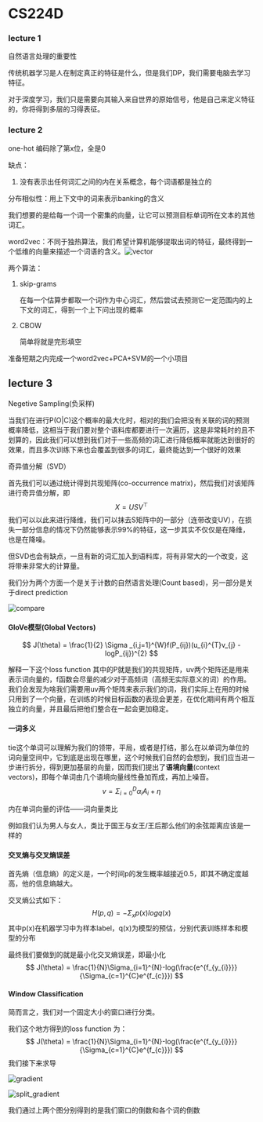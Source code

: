 # CS224D 

### lecture 1

自然语言处理的重要性

传统机器学习是人在制定真正的特征是什么，但是我们DP，我们需要电脑去学习特征。

对于深度学习，我们只是需要向其输入来自世界的原始信号，他是自己来定义特征的，你将得到多层的习得表征。

### lecture 2

one-hot 编码除了第x位，全是0

缺点：

1. 没有表示出任何词汇之间的内在关系概念，每个词语都是独立的

分布相似性：用上下文中的词来表示banking的含义

我们想要的是给每一个词一个密集的向量，让它可以预测目标单词所在文本的其他词汇。

word2vec：不同于独热算法，我们希望计算机能够提取出词的特征，最终得到一个低维的向量来描述一个词语的含义。![vector](vector.png)

两个算法：

1. skip-grams

   在每一个估算步都取一个词作为中心词汇，然后尝试去预测它一定范围内的上下文的词汇，得到一个上下问出现的概率

2. CBOW

   简单将就是完形填空

准备短期之内完成一个word2vec+PCA+SVM的一个小项目

##  lecture 3

Negetive Sampling(负采样)

当我们在进行P(O|C)这个概率的最大化时，相对的我们会把没有关联的词的预测概率降低，这相当于我们要对整个语料库都要进行一次遍历，这是非常耗时的且不划算的，因此我们可以想到我们对于一些高频的词汇进行降低概率就能达到很好的效果，而且多次训练下来也会覆盖到很多的词汇，最终能达到一个很好的效果

奇异值分解（SVD）

首先我们可以通过统计得到共现矩阵(co-occurrence matrix)，然后我们对该矩阵进行奇异值分解，即
$$
X = USV^\top
$$
我们可以以此来进行降维，我们可以抹去S矩阵中的一部分（连带改变UV），在损失一部分信息的情况下仍然能够表示99%的特征，这一步其实不仅仅是在降维，也是在降噪。

但SVD也会有缺点，一旦有新的词汇加入到语料库，将有非常大的一个改变，这将带来非常大的计算量。

我们分为两个方面一个是关于计数的自然语言处理(Count based)，另一部分是关于direct prediction

![compare](compare.png)

#### GloVe模型(Global Vectors)

$$
J(\theta) = \frac{1}{2} \Sigma _{i,j=1}^{W}f(P_{ij})(u_{i}^{T}v_{j} - logP_{ij})^{2}
$$

解释一下这个loss function 其中的P就是我们的共现矩阵，uv两个矩阵还是用来表示词向量的，f函数会尽量的减少对于高频词（高频无实际意义的词）的作用。我们会发现为啥我们需要用uv两个矩阵来表示我们的词，我们实际上在用的时候只用到了一个向量，在训练的时候目标函数的表现会更差，在优化期间有两个相互独立的向量，并且最后把他们整合在一起会更加稳定。

#### 一词多义

tie这个单词可以理解为我们的领带，平局，或者是打结，那么在以单词为单位的词向量空间中，它到底是出现在哪里，这个时候我们自然的会想到，我们应当进一步进行拆分，得到更加基层的向量，因而我们提出了**语境向量**(context vectors)，即每个单词由几个语境向量线性叠加而成，再加上噪音。
$$
v = \Sigma_{i=0}^{D} \alpha_{i}A_{i} + \eta
$$

内在单词向量的评估——词向量类比

例如我们认为男人与女人，类比于国王与女王/王后那么他们的余弦距离应该是一样的

#### 交叉熵与交叉熵误差

首先熵（信息熵）的定义是，一个时间p的发生概率越接近0.5，即其不确定度越高，他的信息熵越大。

交叉熵公式如下：
$$
H(p, q) = -\Sigma_{x}p(x)logq(x)
$$
其中p(x)在机器学习中为样本label，q(x)为模型的预估，分别代表训练样本和模型的分布

最终我们要做到的就是最小化交叉熵误差，即最小化
$$
J(\theta) = \frac{1}{N}\Sigma_{i=1}^{N}-log(\frac{e^{f_{y_{i}}}}{\Sigma_{c=1}^{C}e^{f_{c}}})
$$

 #### Window Classification

简而言之，我们对一个固定大小的窗口进行分类。

我们这个地方得到的loss function 为：
$$
J(\theta) = \frac{1}{N}\Sigma_{i=1}^{N}-log(\frac{e^{f_{y_{i}}}}{\Sigma_{c=1}^{C}e^{f_{c}}})
$$
我们接下来求导

![gradient](gradient.png)

![split_gradient](split_gradient.png)

我们通过上两个图分别得到的是我们窗口的倒数和各个词的倒数